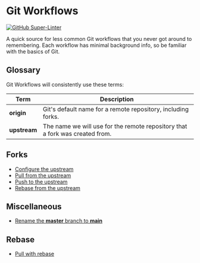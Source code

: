 # Git Workflows

[![GitHub
Super-Linter](https://github.com/KatieProchilo/GitWorkflows/workflows/Lint/badge.svg)](https://github.com/marketplace/actions/super-linter)

A quick source for less common Git workflows that you never got around to remembering. Each workflow has minimal
background info, so be familiar with the basics of Git.

## Glossary

Git Workflows will consistently use these terms:

| Term         | Description                                                                  |
| ------------ | ---------------------------------------------------------------------------- |
| **origin**   | Git's default name for a remote repository, including forks.                 |
| **upstream** | The name we will use for the remote repository that a fork was created from. |

## Forks

<!--- [Checkout a branch from another fork](Forks/CheckoutABranchFromAnotherFork.md)
- [Checkout a branch from the upstream](Forks/CheckoutABranchFromTheUpstream.md)-->

- [Configure the upstream](Forks/ConfigureTheUpstream.md)
- [Pull from the upstream](Forks/PullFromTheUpstream.md)
- [Push to the upstream](Forks/PushToTheUpstream.md)
- [Rebase from the upstream](Forks/RebaseFromTheUpstream.md)

## Miscellaneous

- [Rename the **master** branch to **main**](Miscellaneous/RenameTheMasterBranchToMain.md)

## Rebase

- [Pull with rebase](Rebase/PullWithRebase.md)
